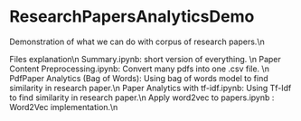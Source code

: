 # ResearchPapersAnalyticsDemo
Demonstration of what we can do with corpus of research papers.\n

Files explanation\n
Summary.ipynb: short version of everything. \n
Paper Content Preprocessing.ipynb: Convert many pdfs into one .csv file. \n
PdfPaper Analytics (Bag of Words): Using bag of words model to find similarity in research paper.\n
Paper Analytics with tf-idf.ipynb: Using Tf-Idf to find similarity in research paper.\n
Apply word2vec to papers.ipynb : Word2Vec implementation.\n
